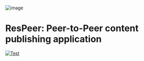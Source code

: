 ![image](webui/src/assets/ResPeer@3.png)

# ResPeer: Peer-to-Peer content publishing application

[![Test](https://github.com/web3eye-io/res-peer/actions/workflows/test.yml/badge.svg?branch=master)](https://github.com/web3eye-io/res-peer/actions/workflows/test.yml)